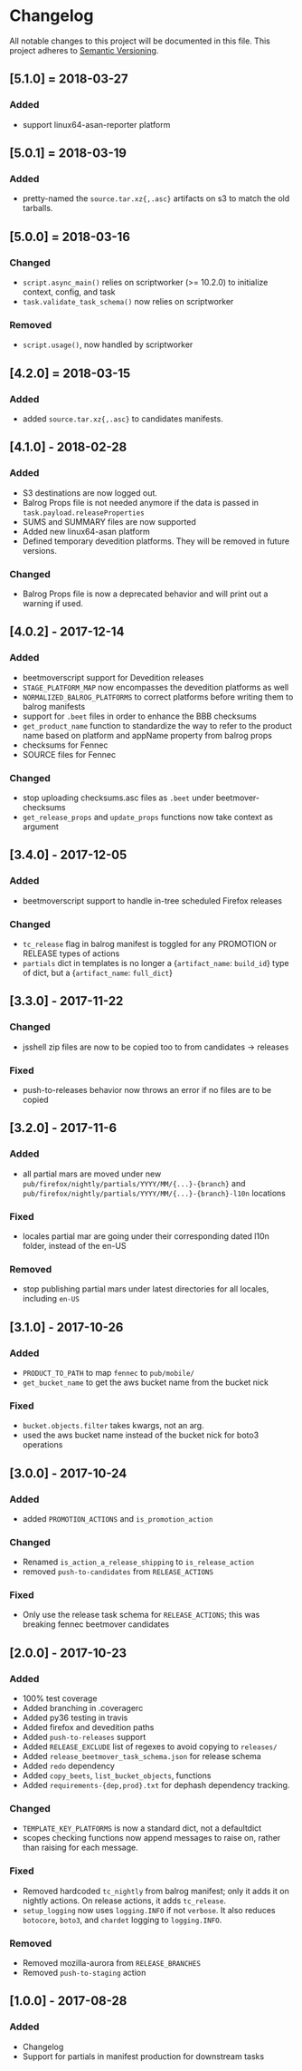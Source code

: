 # Changelog
All notable changes to this project will be documented in this file.
This project adheres to [Semantic Versioning](http://semver.org/).

## [5.1.0] = 2018-03-27
### Added
- support linux64-asan-reporter platform

## [5.0.1] = 2018-03-19
### Added
- pretty-named the `source.tar.xz{,.asc}` artifacts on s3 to match the old tarballs.

## [5.0.0] = 2018-03-16
### Changed
- `script.async_main()` relies on scriptworker (>= 10.2.0) to initialize context, config, and task
- `task.validate_task_schema()` now relies on scriptworker

### Removed
- `script.usage()`, now handled by scriptworker

## [4.2.0] = 2018-03-15
### Added
- added `source.tar.xz{,.asc}` to candidates manifests.

## [4.1.0] - 2018-02-28

### Added
- S3 destinations are now logged out.
- Balrog Props file is not needed anymore if the data is passed in `task.payload.releaseProperties`
- SUMS and SUMMARY files are now supported
- Added new linux64-asan platform
- Defined temporary devedition platforms. They will be removed in future versions.

### Changed
- Balrog Props file is now a deprecated behavior and will print out a warning if used.

## [4.0.2] - 2017-12-14

### Added
- beetmoverscript support for Devedition releases
- `STAGE_PLATFORM_MAP` now encompasses the devedition platforms as well
- `NORMALIZED_BALROG_PLATFORMS` to correct platforms before writing them to balrog manifests
- support for `.beet` files in order to enhance the BBB checksums
- `get_product_name` function to standardize the way to refer to the product name based on platform and appName property from balrog props
- checksums for Fennec
- SOURCE files for Fennec

### Changed
- stop uploading checksums.asc files as `.beet`  under beetmover-checksums
- `get_release_props` and `update_props`  functions now take context as argument

## [3.4.0] - 2017-12-05
### Added
- beetmoverscript support to handle in-tree scheduled Firefox releases

### Changed
- `tc_release` flag in balrog manifest is toggled for any PROMOTION or RELEASE types of actions
- `partials` dict in templates is no longer a {`artifact_name`: `build_id`} type of dict, but a {`artifact_name`: `full_dict`}

## [3.3.0] - 2017-11-22
### Changed
- jsshell zip files are now to be copied too to from candidates -> releases

### Fixed
- push-to-releases behavior now throws an error if no files are to be copied

## [3.2.0] - 2017-11-6
### Added
- all partial mars are moved under new `pub/firefox/nightly/partials/YYYY/MM/{...}-{branch}` and `pub/firefox/nightly/partials/YYYY/MM/{...}-{branch}-l10n` locations

### Fixed
- locales partial mar are going under their corresponding dated l10n folder, instead of the en-US

### Removed
- stop publishing partial mars under latest directories for all locales, including `en-US`

## [3.1.0] - 2017-10-26
### Added
- `PRODUCT_TO_PATH` to map `fennec` to `pub/mobile/`
- `get_bucket_name` to get the aws bucket name from the bucket nick

### Fixed
- `bucket.objects.filter` takes kwargs, not an arg.
- used the aws bucket name instead of the bucket nick for boto3 operations

## [3.0.0] - 2017-10-24
### Added
- added `PROMOTION_ACTIONS` and `is_promotion_action`

### Changed
- Renamed `is_action_a_release_shipping` to `is_release_action`
- removed `push-to-candidates` from `RELEASE_ACTIONS`

### Fixed
- Only use the release task schema for `RELEASE_ACTIONS`; this was breaking fennec beetmover candidates

## [2.0.0] - 2017-10-23
### Added
- 100% test coverage
- Added branching in .coveragerc
- Added py36 testing in travis
- Added firefox and devedition paths
- Added `push-to-releases` support
- Added `RELEASE_EXCLUDE` list of regexes to avoid copying to `releases/`
- Added `release_beetmover_task_schema.json` for release schema
- Added `redo` dependency
- Added `copy_beets`, `list_bucket_objects`, functions
- Added `requirements-{dep,prod}.txt` for dephash dependency tracking.

### Changed
- `TEMPLATE_KEY_PLATFORMS` is now a standard dict, not a defaultdict
- scopes checking functions now append messages to raise on, rather than raising for each message.

### Fixed
- Removed hardcoded `tc_nightly` from balrog manifest; only it adds it on nightly actions. On release actions, it adds `tc_release`.
- `setup_logging` now uses `logging.INFO` if not `verbose`. It also reduces `botocore`, `boto3`, and `chardet` logging to `logging.INFO`.

### Removed
- Removed mozilla-aurora from `RELEASE_BRANCHES`
- Removed `push-to-staging` action

## [1.0.0] - 2017-08-28
### Added
- Changelog
- Support for partials in manifest production for downstream tasks
